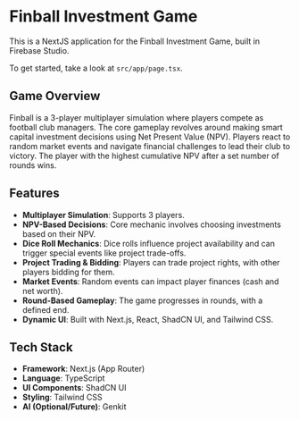 # Finball Investment Game

This is a NextJS application for the Finball Investment Game, built in Firebase Studio.

To get started, take a look at `src/app/page.tsx`.

## Game Overview

Finball is a 3-player multiplayer simulation where players compete as football club managers. The core gameplay revolves around making smart capital investment decisions using Net Present Value (NPV). Players react to random market events and navigate financial challenges to lead their club to victory. The player with the highest cumulative NPV after a set number of rounds wins.

## Features

*   **Multiplayer Simulation**: Supports 3 players.
*   **NPV-Based Decisions**: Core mechanic involves choosing investments based on their NPV.
*   **Dice Roll Mechanics**: Dice rolls influence project availability and can trigger special events like project trade-offs.
*   **Project Trading & Bidding**: Players can trade project rights, with other players bidding for them.
*   **Market Events**: Random events can impact player finances (cash and net worth).
*   **Round-Based Gameplay**: The game progresses in rounds, with a defined end.
*   **Dynamic UI**: Built with Next.js, React, ShadCN UI, and Tailwind CSS.

## Tech Stack

*   **Framework**: Next.js (App Router)
*   **Language**: TypeScript
*   **UI Components**: ShadCN UI
*   **Styling**: Tailwind CSS
*   **AI (Optional/Future)**: Genkit
